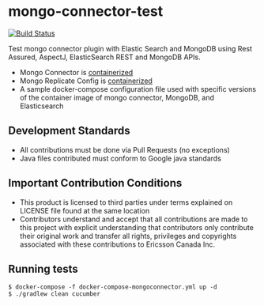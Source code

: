 # mongo-connector-test

[![Build Status](https://travis-ci.org/ericssonITTEcicontrib/mongo-connector-test.svg?branch=master)](https://travis-ci.org/ericssonITTEcicontrib/mongo-connector-test)

Test mongo connector plugin with Elastic Search and MongoDB using Rest Assured, AspectJ, ElasticSearch REST and MongoDB APIs.
* Mongo Connector is [containerized](https://hub.docker.com/r/ericssoneitte/mongo-connector/)
* Mongo Replicate Config is [containerized](https://hub.docker.com/r/ericssoneitte/mongo-replication-utility/)
* A sample docker-compose configuration file used with specific versions of the
container image of mongo connector, MongoDB, and Elasticsearch

## Development Standards
* All contributions must be done via Pull Requests (no exceptions)
* Java files contributed must conform to Google java standards

## Important Contribution Conditions
* This product is licensed to third parties under terms explained on LICENSE file found at the same location
* Contributors understand and accept that all contributions are made to this project with explicit understanding that contributors
only contribute their original work and transfer all rights, privileges and copyrights associated with these contributions
to Ericsson Canada Inc.

## Running tests
```{r, engine='bash', test}
$ docker-compose -f docker-compose-mongoconnector.yml up -d
$ ./gradlew clean cucumber
```
